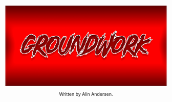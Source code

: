 <p align="center"><img alt="GroundWork" src="Assets/logo.jpg"></p>
<p align="center">Written by Alin Andersen.</p>